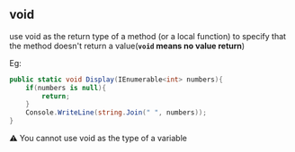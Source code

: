 ## void
use void as the return type of a method (or a local function) to specify that the method doesn't return a value(**`void` means no value return**)

Eg: 
```cs
public static void Display(IEnumerable<int> numbers){
    if(numbers is null){
        return;
    }
    Console.WriteLine(string.Join(" ", numbers));
}
```

<aside>
⚠️ You cannot use void as the type of a variable
</aside>


